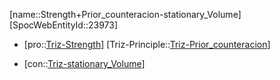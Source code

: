 ﻿---
type: TrizContradiction
aliases:
- Strength+Prior_counteracion-stationary_Volume
license: CC BY-SA 4.0
copyright: https://github.com/SpocWeb
IsDeleted: false
IsReadOnly: false
Confidential: public
tags: 
- Triz/Contradiction
---
[name::Strength+Prior_counteracion-stationary_Volume]
[SpocWebEntityId::23973]
+ [pro::[Triz-Strength](tech/Triz/Parameter/Triz-Strength.md)]
[Triz-Principle::[Triz-Prior_counteracion](tech/Triz/Principle/Triz-Prior_counteracion.md)]
- [con::[Triz-stationary_Volume](tech/Triz/Parameter/Triz-stationary_Volume.md)]

